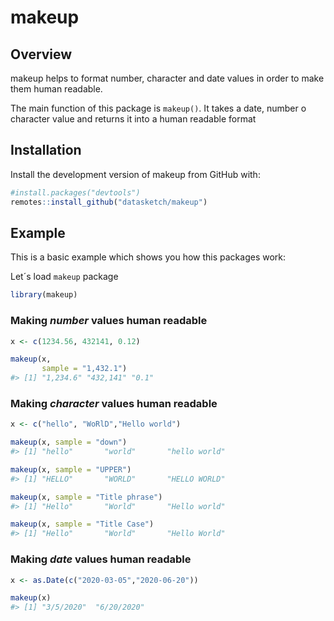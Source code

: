 
<!-- README.md is generated from README.Rmd. Please edit that file -->

# makeup

<!-- badges: start -->
<!-- badges: end -->

## Overview

makeup helps to format number, character and date values in order to
make them human readable.

The main function of this package is `makeup()`. It takes a date, number
o character value and returns it into a human readable format

## Installation

Install the development version of makeup from GitHub with:

``` r
#install.packages("devtools")
remotes::install_github("datasketch/makeup")
```

## Example

This is a basic example which shows you how this packages work:

Let´s load `makeup` package

``` r
library(makeup)
```

### Making *number* values human readable

``` r
x <- c(1234.56, 432141, 0.12)

makeup(x, 
       sample = "1,432.1")
#> [1] "1,234.6" "432,141" "0.1"
```

### Making *character* values human readable

``` r
x <- c("hello", "WoRlD","Hello world")

makeup(x, sample = "down")
#> [1] "hello"       "world"       "hello world"

makeup(x, sample = "UPPER")
#> [1] "HELLO"       "WORLD"       "HELLO WORLD"

makeup(x, sample = "Title phrase")
#> [1] "Hello"       "World"       "Hello world"

makeup(x, sample = "Title Case")
#> [1] "Hello"       "World"       "Hello World"
```

### Making *date* values human readable

``` r
x <- as.Date(c("2020-03-05","2020-06-20"))

makeup(x)
#> [1] "3/5/2020"  "6/20/2020"
```
